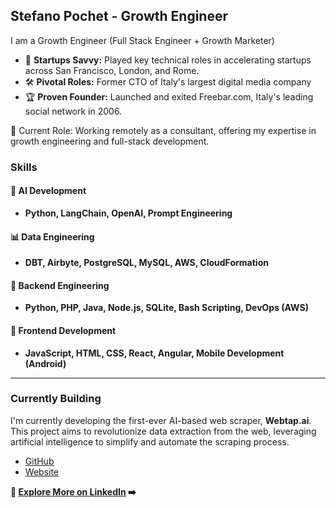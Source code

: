 ## Stefano Pochet - Growth Engineer

I am a Growth Engineer (Full Stack Engineer + Growth Marketer)

- 🚀 **Startups Savvy:** Played key technical roles in accelerating startups across San Francisco, London, and Rome.
- 🛠 **Pivotal Roles:** Former CTO of Italy's largest digital media company
- 🏆 **Proven Founder:** Launched and exited Freebar.com, Italy's leading social network in 2006.

💼 Current Role: Working remotely as a consultant, offering my expertise in growth engineering and full-stack development.

### Skills

#### 🤖 AI Development
- **Python, LangChain, OpenAI, Prompt Engineering**

#### 📊 Data Engineering
- **DBT, Airbyte, PostgreSQL, MySQL, AWS, CloudFormation**

#### 🔧 Backend Engineering
- **Python, PHP, Java, Node.js, SQLite, Bash Scripting, DevOps (AWS)**

#### 🎨 Frontend Development
- **JavaScript, HTML, CSS, React, Angular, Mobile Development (Android)**

- ---

### Currently Building
I'm currently developing the first-ever AI-based web scraper, **Webtap.ai**. This project aims to revolutionize data extraction from the web, leveraging artificial intelligence to simplify and automate the scraping process. 

- [GitHub](https://github.com/webtap-ai/webtap-ai/)
- [Website](https://webtap.ai/)

**🔗 [Explore More on LinkedIn](https://www.linkedin.com/in/stefanopochet/) ➡️**
